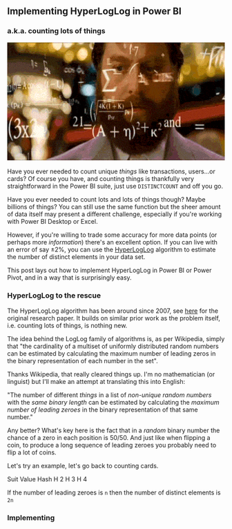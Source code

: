 ## Implementing HyperLogLog in Power BI
### a.k.a. counting lots of things

![Rainman](/uploads/cards.gif)

Have you ever needed to count unique _things_ like transactions, users...or cards? Of course you have, and counting things is thankfully very straightforward in the Power BI suite, just use `DISTINCTCOUNT` and off you go.

Have you ever needed to count lots and lots of things though? Maybe billions of things? You can still use the same function but the sheer amount of data itself may present a different challenge, especially if you're working with Power BI Desktop or Excel.

However, if you're willing to trade some accuracy for more data points (or perhaps more _information_) there's an excellent option. If you can live with an error of say ±2%, you can use the [HyperLogLog](https://en.wikipedia.org/wiki/HyperLogLog) algorithm to estimate the number of distinct elements in your data set.

This post lays out how to implement HyperLogLog in Power BI or Power Pivot, and in a way that is surprisingly easy.

### HyperLogLog to the rescue
The HyperLogLog algorithm has been around since 2007, see [here](http://algo.inria.fr/flajolet/Publications/FlFuGaMe07.pdf) for the original research paper. It builds on similar prior work as the problem itself, i.e. counting lots of things, is nothing new.

The idea behind the LogLog family of algorithms is, as per Wikipedia, simply that "the cardinality of a multiset of uniformly distributed random numbers can be estimated by calculating the maximum number of leading zeros in the binary representation of each number in the set".

Thanks Wikipedia, that really cleared things up. I'm no mathematician (or linguist) but I'll make an attempt at translating this into English:

"The number of different _things_ in a list of _non-unique random numbers_ with the _same binary length_ can be estimated by calculating the _maximum number of leading zeroes_ in the binary representation of that same number."

Any better? What's key here is the fact that in a _random_ binary number the chance of a zero in each position is 50/50. And just like when flipping a coin, to produce a long sequence of leading zeroes you probably need to flip a lot of coins.

Let's try an example, let's go back to counting cards.

Suit  Value Hash
H     2
H     3
H     4


If the number of leading zeroes is `n` then the number of distinct elements is `2n`


### Implementing
